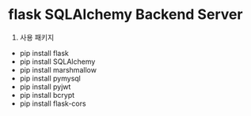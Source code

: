 # flask SQLAlchemy Backend Server
1. 사용 패키지
* pip install flask
* pip install SQLAlchemy
* pip install marshmallow
* pip install pymysql
* pip install pyjwt
* pip install bcrypt
* pip install flask-cors
